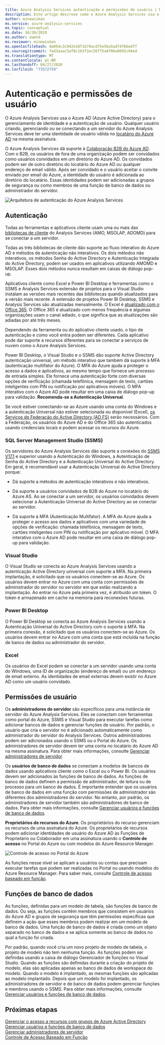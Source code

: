 ```yaml
---
title: Azure Analysis Services autenticação e permissões de usuário | Microsoft Docs
description: Este artigo descreve como o Azure Analysis Services usa o Azure Active Directory (AD do Azure) para gerenciamento de identidade e autenticação de usuário.
author: minewiskan
ms.service: azure-analysis-services
ms.topic: conceptual
ms.date: 10/30/2019
ms.author: owend
ms.reviewer: minewiskan
ms.openlocfilehash: 4a054c3c042e18f1679acd75e5ba5ad74f66edff
ms.sourcegitcommit: fad3aaac5af8c1b3f2ec26f75a8f06e8692c94ed
ms.translationtype: MT
ms.contentlocale: pt-BR
ms.lasthandoff: 04/27/2020
ms.locfileid: "73572759"
---
```

# <a name="authentication-and-user-permissions"></a>Autenticação e permissões de usuário

O Azure Analysis Services usa o Azure AD (Azure Active Directory) para o gerenciamento de identidade e a autenticação de usuário. Qualquer usuário criando, gerenciando ou se conectando a um servidor do Azure Analysis Services deve ter uma identidade de usuário válida no [locatário do Azure AD](../active-directory/fundamentals/active-directory-administer.md) na mesma assinatura.

O Azure Analysis Services dá suporte à [Colaboração B2B do Azure AD](../active-directory/active-directory-b2b-what-is-azure-ad-b2b.md). Com o B2B, os usuários de fora de uma organização podem ser convidados como usuários convidados em um diretório do Azure AD. Os convidados podem ser de outro diretório do locatário do Azure AD ou qualquer endereço de email válido. Após ser convidado e o usuário aceitar o convite enviado por email do Azure, a identidade do usuário é adicionada ao diretório do locatário. Essas identidades podem ser adicionadas a grupos de segurança ou como membros de uma função de banco de dados ou administrador do servidor.

![Arquitetura de autenticação do Azure Analysis Services](./media/analysis-services-manage-users/aas-manage-users-arch.png)

## <a name="authentication"></a>Autenticação

Todas as ferramentas e aplicativos cliente usam uma ou mais das [bibliotecas de cliente](analysis-services-data-providers.md) do Analysis Services (AMO, MSOLAP, ADOMD) para se conectar a um servidor. 

Todas as três bibliotecas de cliente dão suporte ao fluxo interativo do Azure AD e métodos de autenticação não interativos. Os dois métodos não interativos, os métodos Senha do Active Directory e Autenticação Integrada do Active Directory, podem ser usados em aplicativos utilizando AMOMD e MSOLAP. Esses dois métodos nunca resultam em caixas de diálogo pop-up.

Aplicativos cliente como Excel e Power BI Desktop e ferramentas como o SSMS e Analysis Services extensão de projetos para o Visual Studio instalam as versões mais recentes das bibliotecas quando atualizados para a versão mais recente. A extensão de projetos Power BI Desktop, SSMS e Analysis Services são atualizadas mensalmente. O Excel é [atualizado com o Office 365](https://support.office.com/article/When-do-I-get-the-newest-features-in-Office-2016-for-Office-365-da36192c-58b9-4bc9-8d51-bb6eed468516). O Office 365 é atualizado com menos frequência e algumas organizações usam o canal adiado, o que significa que as atualizações são adiadas por até três meses.

Dependendo da ferramenta ou do aplicativo cliente usado, o tipo de autenticação e como você entra podem ser diferentes. Cada aplicativo pode dar suporte a recursos diferentes para se conectar a serviços de nuvem como o Azure Analysis Services.

Power BI Desktop, o Visual Studio e o SSMS dão suporte Active Directory autenticação universal, um método interativo que também dá suporte à MFA (autenticação multifator do Azure). O MFA do Azure ajuda a proteger o acesso a dados e aplicativos, ao mesmo tempo que fornece um processo de entrada simples. Ele fornece uma autenticação forte com diversas opções de verificação (chamada telefônica, mensagem de texto, cartões inteligentes com PIN ou notificação por aplicativos móveis). O MFA interativo com o Azure AD pode resultar em uma caixa de diálogo pop-up para validação. **Recomenda-se a Autenticação Universal**.

Se você estiver conectando-se ao Azure usando uma conta do Windows e a autenticação Universal não estiver selecionada ou disponível (Excel), [os Serviços de Federação do Active Directory (AD FS)](../active-directory/hybrid/how-to-connect-fed-azure-adfs.md) serão necessários. Com a Federação, os usuários do Azure AD e do Office 365 são autenticados usando credenciais locais e podem acessar os recursos do Azure.

### <a name="sql-server-management-studio-ssms"></a>SQL Server Management Studio (SSMS)

Os servidores do Azure Analysis Services dão suporte a conexões do [SSMS V17.1](https://docs.microsoft.com/sql/ssms/download-sql-server-management-studio-ssms) e superior usando a Autenticação do Windows, a Autenticação de Senha do Active Directory e a Autenticação Universal do Active Directory. Em geral, é recomendável usar a Autenticação Universal do Active Directory porque:

*  Dá suporte a métodos de autenticação interativos e não interativos.

*  Dá suporte a usuários convidados de B2B do Azure no locatário do Azure AS. Ao se conectar a um servidor, os usuários convidados devem selecionar a Autenticação Universal do Active Directory ao se conectar ao servidor.

*  Dá suporte à MFA (Autenticação Multifator). A MFA do Azure ajuda a proteger o acesso aos dados e aplicativos com uma variedade de opções de verificação: chamada telefônica, mensagem de texto, cartões inteligentes com PIN ou notificação por aplicativo móvel. O MFA interativo com o Azure AD pode resultar em uma caixa de diálogo pop-up para validação.

### <a name="visual-studio"></a>Visual Studio

O Visual Studio se conecta ao Azure Analysis Services usando a autenticação Active Directory universal com suporte a MFA. Na primeira implantação, é solicitado que os usuários conectem-se ao Azure. Os usuários devem entrar no Azure com uma conta com permissões de administrador do servidor no servidor em que estão realizando a implantação. Ao entrar no Azure pela primeira vez, é atribuído um token. O token é armazenado em cache na memória para reconexões futuras.

### <a name="power-bi-desktop"></a>Power BI Desktop

O Power BI Desktop se conecta ao Azure Analysis Services usando a Autenticação Universal do Active Directory com o suporte à MFA. Na primeira conexão, é solicitado que os usuários conectem-se ao Azure. Os usuários devem entrar no Azure com uma conta que está incluída na função de banco de dados ou administrador do servidor.

### <a name="excel"></a>Excel

Os usuários do Excel podem se conectar a um servidor usando uma conta do Windows, uma ID de organização (endereço de email) ou um endereço de email externo. As identidades de email externas devem existir no Azure AD como um usuário convidado.

## <a name="user-permissions"></a>Permissões de usuário

Os **administradores de servidor** são específicos para uma instância de servidor do Azure Analysis Services. Eles se conectam com ferramentas como portal do Azure, SSMS e Visual Studio para executar tarefas como adicionar bancos de dados e gerenciar funções de usuário. Por padrão, o usuário que cria o servidor no é adicionado automaticamente como administrador do servidor do Analysis Services. Outros administradores podem ser adicionados usando o SSMS ou o Portal do Azure. Os administradores de servidor devem ter uma conta no locatário do Azure AD na mesma assinatura. Para obter mais informações, consulte [Gerenciar administradores de servidor](analysis-services-server-admins.md). 

Os **usuários de banco de dados** se conectam a modelos de bancos de dados usando aplicativos cliente como o Excel ou o Power BI. Os usuários devem ser adicionados às funções de banco de dados. As funções de banco de dados definem a permissão de administrador, de leitura ou de processo para um banco de dados. É importante entender que os usuários de banco de dados em uma função com permissões de administrador são diferentes dos administradores do servidor. No entanto, por padrão, os administradores de servidor também são administradores de banco de dados. Para obter mais informações, consulte [Gerenciar usuários e funções de banco de dados](analysis-services-database-users.md).

**Proprietários de recursos do Azure**. Os proprietários do recurso gerenciam os recursos de uma assinatura do Azure. Os proprietários de recursos podem adicionar identidades de usuário do Azure AD às Funções de Proprietário ou Colaborador em uma assinatura usando o **Controle de acesso** no Portal do Azure ou com modelos do Azure Resource Manager. 

![Controle de acesso no Portal do Azure](./media/analysis-services-manage-users/aas-manage-users-rbac.png)

As funções nesse nível se aplicam a usuários ou contas que precisam executar tarefas que podem ser realizadas no Portal ou usando modelos do Azure Resource Manager. Para saber mais, consulte [Controle de acesso baseado em função](../role-based-access-control/overview.md). 

## <a name="database-roles"></a>Funções de banco de dados

 As funções, definidas para um modelo de tabela, são funções de banco de dados. Ou seja, as funções contêm membros que consistem em usuários do Azure AD e grupos de segurança que têm permissões específicas que definem a ação que esses membros podem realizar em um modelo de banco de dados. Uma função de banco de dados é criada como um objeto separado no banco de dados e se aplica somente ao banco de dados no qual a função foi criada.   
  
 Por padrão, quando você cria um novo projeto de modelo de tabela, o projeto de modelo não tem nenhuma função. As funções podem ser definidas usando a caixa de diálogo Gerenciador de funções no Visual Studio. Quando as funções são definidas durante a criação do projeto de modelo, elas são aplicadas apenas ao banco de dados de workspace do modelo. Quando o modelo é implantado, as mesmas funções são aplicadas ao modelo implantado. Depois que um modelo foi implantado, os administradores de servidor e de banco de dados podem gerenciar funções e membros usando o SSMS. Para obter mais informações, consulte [Gerenciar usuários e funções de banco de dados](analysis-services-database-users.md).
  
## <a name="next-steps"></a>Próximas etapas

[Gerenciar o acesso a recursos com grupos de Azure Active Directory](../active-directory/fundamentals/active-directory-manage-groups.md)   
[Gerenciar usuários e funções de banco de dados](analysis-services-database-users.md)  
[Gerenciar administradores de servidor](analysis-services-server-admins.md)  
[Controle de Acesso Baseado em Função](../role-based-access-control/overview.md)  